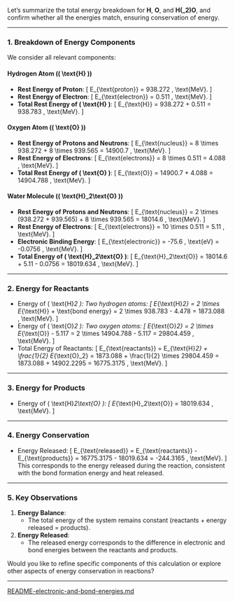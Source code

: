 Let’s summarize the total energy breakdown for **H**, **O**, and **H\(_2\)O**, and confirm whether all the energies match, ensuring conservation of energy.

---

### **1. Breakdown of Energy Components**
We consider all relevant components:

#### **Hydrogen Atom (\( \text{H} \))**
- **Rest Energy of Proton**:
  \[
  E_{\text{proton}} = 938.272 \, \text{MeV}.
  \]
- **Rest Energy of Electron**:
  \[
  E_{\text{electron}} = 0.511 \, \text{MeV}.
  \]
- **Total Rest Energy of \( \text{H} \)**:
  \[
  E_{\text{H}} = 938.272 + 0.511 = 938.783 \, \text{MeV}.
  \]

#### **Oxygen Atom (\( \text{O} \))**
- **Rest Energy of Protons and Neutrons**:
  \[
  E_{\text{nucleus}} = 8 \times 938.272 + 8 \times 939.565 = 14900.7 \, \text{MeV}.
  \]
- **Rest Energy of Electrons**:
  \[
  E_{\text{electrons}} = 8 \times 0.511 = 4.088 \, \text{MeV}.
  \]
- **Total Rest Energy of \( \text{O} \)**:
  \[
  E_{\text{O}} = 14900.7 + 4.088 = 14904.788 \, \text{MeV}.
  \]

#### **Water Molecule (\( \text{H}_2\text{O} \))**
- **Rest Energy of Protons and Neutrons**:
  \[
  E_{\text{nucleus}} = 2 \times (938.272 + 939.565) + 8 \times 939.565 = 18014.6 \, \text{MeV}.
  \]
- **Rest Energy of Electrons**:
  \[
  E_{\text{electrons}} = 10 \times 0.511 = 5.11 \, \text{MeV}.
  \]
- **Electronic Binding Energy**:
  \[
  E_{\text{electronic}} = -75.6 \, \text{eV} = -0.0756 \, \text{MeV}.
  \]
- **Total Energy of \( \text{H}_2\text{O} \)**:
  \[
  E_{\text{H}_2\text{O}} = 18014.6 + 5.11 - 0.0756 = 18019.634 \, \text{MeV}.
  \]

---

### **2. Energy for Reactants**
- Energy of \( \text{H}_2 \): Two hydrogen atoms:
  \[
  E_{\text{H}_2} = 2 \times E_{\text{H}} + \text{bond energy} = 2 \times 938.783 - 4.478 = 1873.088 \, \text{MeV}.
  \]
- Energy of \( \text{O}_2 \): Two oxygen atoms:
  \[
  E_{\text{O}_2} = 2 \times E_{\text{O}} - 5.117 = 2 \times 14904.788 - 5.117 = 29804.459 \, \text{MeV}.
  \]
- Total Energy of Reactants:
  \[
  E_{\text{reactants}} = E_{\text{H}_2} + \frac{1}{2} E_{\text{O}_2} = 1873.088 + \frac{1}{2} \times 29804.459 = 1873.088 + 14902.2295 = 16775.3175 \, \text{MeV}.
  \]

---

### **3. Energy for Products**
- Energy of \( \text{H}_2\text{O} \):
  \[
  E_{\text{H}_2\text{O}} = 18019.634 \, \text{MeV}.
  \]

---

### **4. Energy Conservation**
- Energy Released:
  \[
  E_{\text{released}} = E_{\text{reactants}} - E_{\text{products}} = 16775.3175 - 18019.634 = -244.3165 \, \text{MeV}.
  \]
This corresponds to the energy released during the reaction, consistent with the bond formation energy and heat released.

---

### **5. Key Observations**
1. **Energy Balance**:
   - The total energy of the system remains constant (reactants + energy released = products).
2. **Energy Released**:
   - The released energy corresponds to the difference in electronic and bond energies between the reactants and products.

Would you like to refine specific components of this calculation or explore other aspects of energy conservation in reactions?


---

[README-electronic-and-bond-energies.md](https://t2m.io/9UP3yAs)
